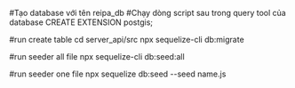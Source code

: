 #Tạo database với tên reipa_db
#Chạy dòng script sau trong query tool của database
CREATE EXTENSION postgis;

#run create table
cd server_api/src
npx sequelize-cli db:migrate

#run seeder all file
npx sequelize-cli db:seed:all

#run seeder one file
npx sequelize db:seed --seed name.js